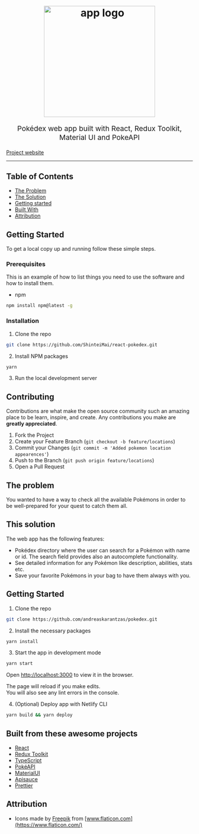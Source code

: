 <h1 align="center">
  <br>
  <img src="https://andreaskarantzas-pokedex.netlify.app/static/media/backpack.145da451.png" alt="app logo" title="app logo" width="300">
  <br>
</h1>
<p align="center" style="font-size: 1.2rem;">Pokédex web app built with React, Redux Toolkit, Material UI and PokeAPI</p>
<a href="https://andreaskarantzas-pokedex.netlify.app/">Project website</a>
<hr />

## Table of Contents

- [The Problem](#the-problem)
- [The Solution](#getting-started)
- [Getting started](#getting-started)
- [Built With](#built-from-these-awesome-projects)
- [Attribution](#attribution)


<!-- GETTING STARTED -->

## Getting Started

To get a local copy up and running follow these simple steps.

### Prerequisites

This is an example of how to list things you need to use the software and how to install them.

- npm

```sh
npm install npm@latest -g
```

### Installation

1. Clone the repo

```sh
git clone https://github.com/ShinteiMai/react-pokedex.git
```

2. Install NPM packages

```sh
yarn
```

3. Run the local development server

<!-- CONTRIBUTING -->

## Contributing

Contributions are what make the open source community such an amazing place to be learn, inspire, and create. Any contributions you make are **greatly appreciated**.

1. Fork the Project
2. Create your Feature Branch (`git checkout -b feature/locations`)
3. Commit your Changes (`git commit -m 'Added pokemon location appearences'`)
4. Push to the Branch (`git push origin feature/locations`)
5. Open a Pull Request

<!-- LICENSE -->


## The problem

You wanted to have a way to check all the available Pokémons in order to be well-prepared for your quest
to catch them all.

## This solution

The web app has the following features:
- Pokédex directory where the user can search for a Pokémon with name or id. The search field provides
  also an autocomplete functionality.
- See detailed information for any Pokémon like description, abilities, stats etc.
- Save your favorite Pokémons in your bag to have them always with you.


## Getting Started

1. Clone the repo

```sh
git clone https://github.com/andreaskarantzas/pokedex.git
```

2. Install the necessary packages

```sh
yarn install
```

3. Start the app in development mode

```sh
yarn start
```

Open [http://localhost:3000](http://localhost:3000) to view it in the browser.

The page will reload if you make edits.\
You will also see any lint errors in the console.

4. (Optional) Deploy app with Netlify CLI

```sh
yarn build && yarn deploy
```

## Built from these awesome projects

- [React](https://reactjs.org/)
- [Redux Toolkit](https://redux-toolkit.js.org/)
- [TypeScript](https://www.typescriptlang.org/)
- [PokéAPI](https://pokeapi.co/)
- [MaterialUI](https://material-ui.com/)
- [Apisauce](https://github.com/infinitered/apisauce)
- [Prettier](https://prettier.io/)

## Attribution

- Icons made by [Freepik](https://www.flaticon.com/authors/freepik) from [www.flaticon.com](https://www.flaticon.com/)
